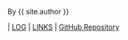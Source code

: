 By {{ site.author }}

| [LOG](TXT/mylog.txt) | [LINKS](LINKS/) | [GitHub Repository](https://github.com/muhammadHaggy/os222)
